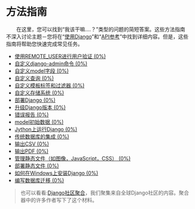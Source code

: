 # 方法指南

　　在这里，您可以找到“我该干嘛....？”类型的问题的简短答案。这些方法指南不深入讨论主题－您将在“[使用Django](https://github.com/jhao104/django-chinese-docs-1.10/blob/master/intro/%E4%BD%BF%E7%94%A8Django.md)”和“[API参考](https://github.com/jhao104/django-chinese-docs-1.10/blob/master/API%E5%8F%82%E8%80%83.md)”中找到详细内容。但是，这些指南将帮助您快速完成常见任务。

* [使用REMOTE_USER进行用户验证 (0%)](https://docs.djangoproject.com/en/1.10/howto/auth-remote-user/)
* [自定义django-admin命令 (0%)](https://docs.djangoproject.com/en/1.10/howto/custom-management-commands/)
* [自定义model字段 (0%)](https://docs.djangoproject.com/en/1.10/howto/custom-model-fields/)
* [自定义查询 (0%)](https://docs.djangoproject.com/en/1.10/howto/custom-lookups/)
* [自定义模板标签和过滤器 (0%)](https://docs.djangoproject.com/en/1.10/howto/custom-template-tags/)
* [自定义存储系统 (0%)](https://docs.djangoproject.com/en/1.10/howto/custom-file-storage/)
* [部署Django (0%)](https://docs.djangoproject.com/en/1.10/howto/deployment/)
* [升级Django版本 (0%)](https://docs.djangoproject.com/en/1.10/howto/upgrade-version/)
* [错误报告 (0%)](https://docs.djangoproject.com/en/1.10/howto/error-reporting/)
* [model初始数据 (0%)](https://docs.djangoproject.com/en/1.10/howto/initial-data/)
* [Jython上运行Django (0%)](https://docs.djangoproject.com/en/1.10/howto/jython/)
* [传统数据库的集成 (0%)](https://docs.djangoproject.com/en/1.10/howto/legacy-databases/)
* [输出CSV (0%)](https://docs.djangoproject.com/en/1.10/howto/outputting-csv/)
* [输出PDF (0%)](https://docs.djangoproject.com/en/1.10/howto/outputting-pdf/)
* [管理静态文件（如图像，JavaScript，CSS） (0%)](https://docs.djangoproject.com/en/1.10/howto/static-files/)
* [部署静态文件 (0%)](https://docs.djangoproject.com/en/1.10/howto/static-files/deployment/)
* [如何在Windows上安装Django (0%)](https://docs.djangoproject.com/en/1.10/howto/windows/)
* [编写数据库迁移 (0%)](https://docs.djangoproject.com/en/1.10/howto/writing-migrations/)

>也可以看看:[Django社区聚合](https://www.djangoproject.com/community/)，我们聚集来自全球Django社区的内容。聚合器中的许多作者写下了这个材料。